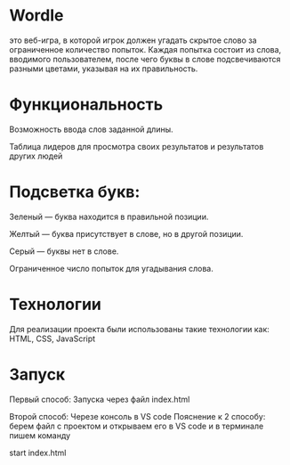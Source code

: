 # Wordle 
это веб-игра, в которой игрок должен угадать скрытое слово за ограниченное количество попыток. Каждая попытка состоит из слова, вводимого пользователем, после чего буквы в слове подсвечиваются разными цветами, указывая на их правильность.

# Функциональность

Возможность ввода слов заданной длины.

Таблица лидеров для просмотра своих результатов и результатов других людей

# Подсветка букв:

Зеленый — буква находится в правильной позиции.

Желтый — буква присутствует в слове, но в другой позиции.

Серый — буквы нет в слове.

Ограниченное число попыток для угадывания слова.

# Технологии

Для реализации проекта были использованы такие технологии как:
HTML, CSS, JavaScript

# Запуск

Первый способ: Запуска через файл index.html

Второй способ: Черезе консоль в VS code
Пояснение к 2 способу: берем файл с проектом и открываем его в VS code и в терминале пишем команду

start index.html
